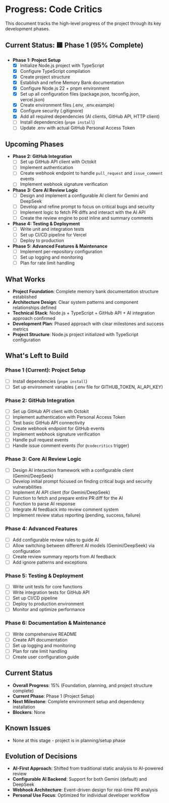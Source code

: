 # Progress: Code Critics

This document tracks the high-level progress of the project through its key development phases.

## Current Status: 🟨 Phase 1 (95% Complete)
- **Phase 1: Project Setup**
  - [x] Initialize Node.js project with TypeScript
  - [x] Configure TypeScript compilation
  - [x] Create project structure
  - [x] Establish and refine Memory Bank documentation
  - [x] Configure Node.js 22 + pnpm environment
  - [x] Set up all configuration files (package.json, tsconfig.json, vercel.json)
  - [x] Create environment files (.env, .env.example)
  - [x] Configure security (.gitignore)
  - [x] Add all required dependencies (AI clients, GitHub API, HTTP client)
  - [ ] Install dependencies (`pnpm install`)
  - [ ] Update .env with actual GitHub Personal Access Token

## Upcoming Phases
- **Phase 2: GitHub Integration**
  - [ ] Set up GitHub API client with Octokit
  - [ ] Implement authentication
  - [ ] Create webhook endpoint to handle `pull_request` and `issue_comment` events
  - [ ] Implement webhook signature verification

- **Phase 3: Core AI Review Logic**
  - [ ] Design and implement a configurable AI client for Gemini and DeepSeek
  - [ ] Develop and refine prompt to focus on critical bugs and security
  - [ ] Implement logic to fetch PR diffs and interact with the AI API
  - [ ] Create the review engine to post inline and summary comments

- **Phase 4: Testing & Deployment**
  - [ ] Write unit and integration tests
  - [ ] Set up CI/CD pipeline for Vercel
  - [ ] Deploy to production

- **Phase 5: Advanced Features & Maintenance**
  - [ ] Implement per-repository configuration
  - [ ] Set up logging and monitoring
  - [ ] Plan for rate limit handling

## What Works
- **Project Foundation**: Complete memory bank documentation structure established
- **Architecture Design**: Clear system patterns and component relationships defined
- **Technical Stack**: Node.js + TypeScript + GitHub API + AI integration approach confirmed
- **Development Plan**: Phased approach with clear milestones and success metrics
- **Project Structure**: Node.js project initialized with TypeScript configuration

## What's Left to Build

### Phase 1 (Current): Project Setup
- [ ] Install dependencies (`pnpm install`)
- [ ] Set up environment variables (.env file for GITHUB_TOKEN, AI_API_KEY)

### Phase 2: GitHub Integration
- [ ] Set up GitHub API client with Octokit
- [ ] Implement authentication with Personal Access Token
- [ ] Test basic GitHub API connectivity
- [ ] Create webhook endpoint for GitHub events
- [ ] Implement webhook signature verification
- [ ] Handle pull request events
- [ ] Handle issue comment events (for `@codecritics` trigger)

### Phase 3: Core AI Review Logic
- [ ] Design AI interaction framework with a configurable client (Gemini/DeepSeek)
- [ ] Develop initial prompt focused on finding critical bugs and security vulnerabilities
- [ ] Implement AI API client (for Gemini/DeepSeek)
- [ ] Function to fetch and prepare entire PR diff for the AI
- [ ] Function to parse AI response
- [ ] Integrate AI feedback into review comment system
- [ ] Implement review status reporting (pending, success, failure)

### Phase 4: Advanced Features
- [ ] Add configurable review rules to guide AI
- [ ] Allow switching between different AI models (Gemini/DeepSeek) via configuration
- [ ] Create review summary reports from AI feedback
- [ ] Add ignore patterns and exceptions

### Phase 5: Testing & Deployment
- [ ] Write unit tests for core functions
- [ ] Write integration tests for GitHub API
- [ ] Set up CI/CD pipeline
- [ ] Deploy to production environment
- [ ] Monitor and optimize performance

### Phase 6: Documentation & Maintenance
- [ ] Write comprehensive README
- [ ] Create API documentation
- [ ] Set up logging and monitoring
- [ ] Plan for rate limit handling
- [ ] Create user configuration guide

## Current Status
- **Overall Progress**: 15% (Foundation, planning, and project structure complete)
- **Current Phase**: Phase 1 (Project Setup)
- **Next Milestone**: Complete environment setup and dependency installation
- **Blockers**: None

## Known Issues
- None at this stage - project is in planning/setup phase

## Evolution of Decisions
- **AI-First Approach**: Shifted from traditional static analysis to AI-powered review
- **Configurable AI Backend**: Support for both Gemini (default) and DeepSeek
- **Webhook Architecture**: Event-driven design for real-time PR analysis
- **Personal Use Focus**: Optimized for individual developer workflow 